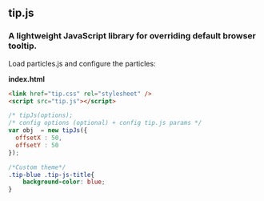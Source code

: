 ## tip.js
### A lightweight JavaScript library for overriding default browser tooltip.

Load particles.js and configure the particles:

**index.html**
```html
<link href="tip.css" rel="stylesheet" />
<script src="tip.js"></script>
```

```javascript
/* tipJs(options);
/* config options (optional) + config tip.js params */
var obj  = new tipJs({
  offsetX : 50,
  offsetY : 50
});
```

```css
/*Custom theme*/
.tip-blue .tip-js-title{
    background-color: blue;
}

```

